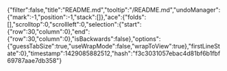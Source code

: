 {"filter":false,"title":"README.md","tooltip":"/README.md","undoManager":{"mark":-1,"position":-1,"stack":[]},"ace":{"folds":[],"scrolltop":0,"scrollleft":0,"selection":{"start":{"row":30,"column":0},"end":{"row":30,"column":0},"isBackwards":false},"options":{"guessTabSize":true,"useWrapMode":false,"wrapToView":true},"firstLineState":0},"timestamp":1429085882512,"hash":"f3c3031057ebac4d81bf6b1fbf69787aae7db358"}